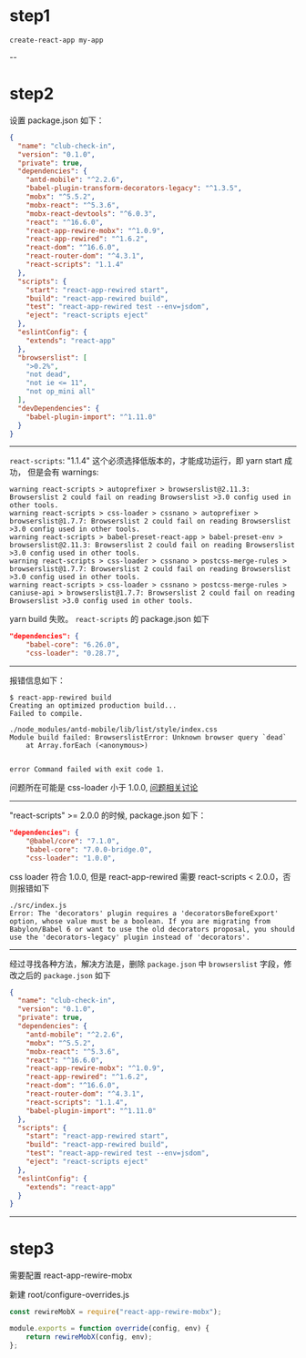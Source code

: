 # step1

```shell
create-react-app my-app
```
--

# step2
设置 package.json 如下：

```json
{
  "name": "club-check-in",
  "version": "0.1.0",
  "private": true,
  "dependencies": {
    "antd-mobile": "^2.2.6",
    "babel-plugin-transform-decorators-legacy": "^1.3.5",
    "mobx": "^5.5.2",
    "mobx-react": "^5.3.6",
    "mobx-react-devtools": "^6.0.3",
    "react": "^16.6.0",
    "react-app-rewire-mobx": "^1.0.9",
    "react-app-rewired": "^1.6.2",
    "react-dom": "^16.6.0",
    "react-router-dom": "^4.3.1",
    "react-scripts": "1.1.4"
  },
  "scripts": {
    "start": "react-app-rewired start",
    "build": "react-app-rewired build",
    "test": "react-app-rewired test --env=jsdom",
    "eject": "react-scripts eject"
  },
  "eslintConfig": {
    "extends": "react-app"
  },
  "browserslist": [
    ">0.2%",
    "not dead",
    "not ie <= 11",
    "not op_mini all"
  ],
  "devDependencies": {
    "babel-plugin-import": "^1.11.0"
  }
}
```
---

`react-scripts`: "1.1.4" 这个必须选择低版本的，才能成功运行，即 yarn start 成功，
但是会有 warnings:

```shell
warning react-scripts > autoprefixer > browserslist@2.11.3: Browserslist 2 could fail on reading Browserslist >3.0 config used in other tools.
warning react-scripts > css-loader > cssnano > autoprefixer > browserslist@1.7.7: Browserslist 2 could fail on reading Browserslist >3.0 config used in other tools.
warning react-scripts > babel-preset-react-app > babel-preset-env > browserslist@2.11.3: Browserslist 2 could fail on reading Browserslist >3.0 config used in other tools.
warning react-scripts > css-loader > cssnano > postcss-merge-rules > browserslist@1.7.7: Browserslist 2 could fail on reading Browserslist >3.0 config used in other tools.
warning react-scripts > css-loader > cssnano > postcss-merge-rules > caniuse-api > browserslist@1.7.7: Browserslist 2 could fail on reading Browserslist >3.0 config used in other tools.
```
 yarn build 失败。
`react-scripts` 的 package.json 如下

```json
"dependencies": {
    "babel-core": "6.26.0",
    "css-loader": "0.28.7",
```
---

报错信息如下：

```shell
$ react-app-rewired build
Creating an optimized production build...
Failed to compile.

./node_modules/antd-mobile/lib/list/style/index.css
Module build failed: BrowserslistError: Unknown browser query `dead`
    at Array.forEach (<anonymous>)


error Command failed with exit code 1.

```
问题所在可能是 css-loader 小于 1.0.0, [问题相关讨论](https://github.com/browserslist/browserslist/issues/266)

---

"react-scripts" >= 2.0.0 的时候, package.json 如下：

```json
"dependencies": {
    "@babel/core": "7.1.0",
    "babel-core": "7.0.0-bridge.0",
    "css-loader": "1.0.0",
```

css loader 符合 1.0.0, 但是 react-app-rewired 需要 react-scripts < 2.0.0，否则报错如下

```shell
./src/index.js
Error: The 'decorators' plugin requires a 'decoratorsBeforeExport' option, whose value must be a boolean. If you are migrating from Babylon/Babel 6 or want to use the old decorators proposal, you should use the 'decorators-legacy' plugin instead of 'decorators'.
```

---

经过寻找各种方法，解决方法是，删除 `package.json` 中 `browserslist` 字段，修改之后的 `package.json` 如下

```json
{
  "name": "club-check-in",
  "version": "0.1.0",
  "private": true,
  "dependencies": {
    "antd-mobile": "^2.2.6",
    "mobx": "^5.5.2",
    "mobx-react": "^5.3.6",
    "react": "^16.6.0",
    "react-app-rewire-mobx": "^1.0.9",
    "react-app-rewired": "^1.6.2",
    "react-dom": "^16.6.0",
    "react-router-dom": "^4.3.1",
    "react-scripts": "1.1.4",
    "babel-plugin-import": "^1.11.0"
  },
  "scripts": {
    "start": "react-app-rewired start",
    "build": "react-app-rewired build",
    "test": "react-app-rewired test --env=jsdom",
    "eject": "react-scripts eject"
  },
  "eslintConfig": {
    "extends": "react-app"
  }
}
```
---

# step3
需要配置 react-app-rewire-mobx

新建 root/configure-overrides.js

```javascript
const rewireMobX = require("react-app-rewire-mobx");

module.exports = function override(config, env) {
    return rewireMobX(config, env);
};

```
